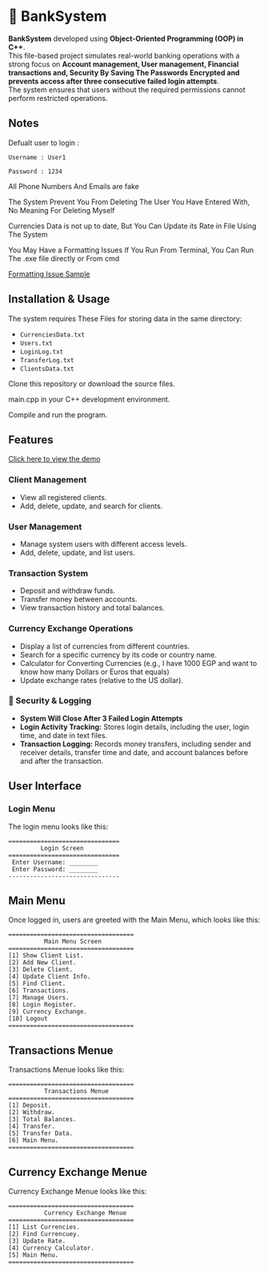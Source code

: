 # 🏦 BankSystem  

**BankSystem** developed using **Object-Oriented Programming (OOP) in C++**.  
This file-based project simulates real-world banking operations with a strong focus on **Account management, User management, Financial transactions and, Security By Saving The Passwords Encrypted and prevents access after three consecutive failed login attempts**.  
The system ensures that users without the required permissions cannot perform restricted operations.  
##  Notes

Defualt user to login : 
~~~
Username : User1

Password : 1234
~~~

All Phone Numbers And Emails are fake 

The System Prevent You From Deleting The User You Have Entered With, No Meaning For Deleting Myself

Currencies Data is not up to date, But You Can Update its Rate in File Using The System

You May Have a Formatting Issues If You Run From Terminal, You Can Run The .exe file directly or From cmd

[Formatting Issue Sample](https://github.com/user-attachments/assets/c609613b-3b05-437b-bdb3-a4827f5be9ec)


##  Installation & Usage

The system requires These Files for storing data in the same directory:

- `CurrenciesData.txt`  
- `Users.txt`  
- `LoginLog.txt`  
- `TransferLog.txt`  
- `ClientsData.txt` 

Clone this repository or download the source files.

main.cpp in your C++ development environment.

Compile and run the program.


##  Features  
[Click here to view the demo](https://drive.google.com/file/d/1b_9j9B_1EYfWbmuc04tWoWGSClYgrmi_/view?usp=drive_link)
###  Client Management  
- View all registered clients.  
- Add, delete, update, and search for clients.  

###  User Management  
- Manage system users with different access levels.  
- Add, delete, update, and list users.  

###  Transaction System  
- Deposit and withdraw funds.  
- Transfer money between accounts.  
- View transaction history and total balances.  

###  Currency Exchange Operations  
- Display a list of currencies from different countries.  
- Search for a specific currency by its code or country name.  
- Calculator for Converting Currencies (e.g., I have 1000 EGP and want to know how many Dollars or Euros that equals)
- Update exchange rates (relative to the US dollar).  

### 🔹 Security & Logging  
- **System Will Close After 3 Failed Login Attempts**  
- **Login Activity Tracking:** Stores login details, including the user, login time, and date in text files.  
- **Transaction Logging:** Records money transfers, including sender and receiver details, transfer time and date, and account balances before and after the transaction.  


##  User Interface  

###  Login Menu  

The login menu looks like this:  

~~~
===============================
         Login Screen      
===============================
 Enter Username: ________
 Enter Password: ________
-------------------------------
~~~
##  Main Menu

Once logged in, users are greeted with the Main Menu, which looks like this:
~~~
===================================
          Main Menu Screen
===================================
[1] Show Client List.  
[2] Add New Client.  
[3] Delete Client.  
[4] Update Client Info.  
[5] Find Client. 
[6] Transactions.  
[7] Manage Users.  
[8] Login Register.  
[9] Currency Exchange.
[10] Logout 
===================================
~~~

## Transactions Menue

Transactions Menue looks like this:
~~~
===================================
          Transactions Menue
===================================
[1] Deposit.  
[2] Withdraw.  
[3] Total Balances.  
[4] Transfer.  
[5] Transfer Data. 
[6] Main Menu.  
===================================
~~~
## Currency Exchange Menue

Currency Exchange Menue looks like this:

~~~
===================================
          Currency Exchange Menue
===================================
[1] List Currencies.  
[2] Find Currencuey.  
[3] Update Rate.  
[4] Currency Calculator. 
[5] Main Menu.   
===================================
~~~

